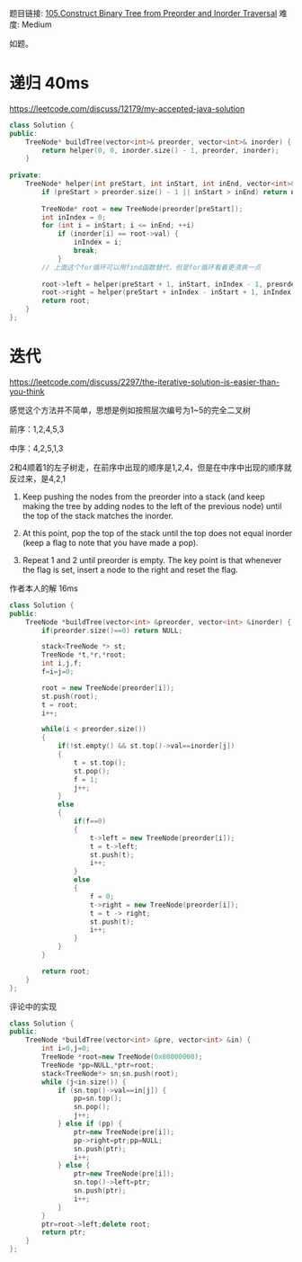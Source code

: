 题目链接: [105.Construct Binary Tree from Preorder and Inorder Traversal][1]
难度: Medium

如题。

# 递归 40ms

https://leetcode.com/discuss/12179/my-accepted-java-solution

```cpp
class Solution {
public:
    TreeNode* buildTree(vector<int>& preorder, vector<int>& inorder) {
        return helper(0, 0, inorder.size() - 1, preorder, inorder);
    }
    
private:
    TreeNode* helper(int preStart, int inStart, int inEnd, vector<int>& preorder, vector<int>& inorder) {
        if (preStart > preorder.size() - 1 || inStart > inEnd) return nullptr;
        
        TreeNode* root = new TreeNode(preorder[preStart]);
        int inIndex = 0; 
        for (int i = inStart; i <= inEnd; ++i)
            if (inorder[i] == root->val) {
				inIndex = i;
				break;
			}
        // 上面这个for循环可以用find函数替代，但是for循环看着更清爽一点
		
        root->left = helper(preStart + 1, inStart, inIndex - 1, preorder, inorder);
        root->right = helper(preStart + inIndex - inStart + 1, inIndex + 1, inEnd, preorder, inorder);
        return root;
    }
};
```

# 迭代

https://leetcode.com/discuss/2297/the-iterative-solution-is-easier-than-you-think

感觉这个方法并不简单，思想是例如按照层次编号为1~5的完全二叉树

前序：1,2,4,5,3

中序：4,2,5,1,3

2和4顺着1的左子树走，在前序中出现的顺序是1,2,4，但是在中序中出现的顺序就反过来，是4,2,1

1) Keep pushing the nodes from the preorder into a stack (and keep making the tree by adding nodes to the left of the previous node) until the top of the stack matches the inorder.

2) At this point, pop the top of the stack until the top does not equal inorder (keep a flag to note that you have made a pop).

3) Repeat 1 and 2 until preorder is empty. The key point is that whenever the flag is set, insert a node to the right and reset the flag.

作者本人的解 16ms
```cpp
class Solution {
public:
    TreeNode *buildTree(vector<int> &preorder, vector<int> &inorder) {
        if(preorder.size()==0) return NULL;

        stack<TreeNode *> st;
        TreeNode *t,*r,*root;
        int i,j,f;
        f=i=j=0;

        root = new TreeNode(preorder[i]);
        st.push(root);
        t = root;
        i++;

        while(i < preorder.size())
        {
            if(!st.empty() && st.top()->val==inorder[j])
            {
                t = st.top(); 
                st.pop();
                f = 1;
                j++;
            }
            else
            {
                if(f==0)
                {
                    t->left = new TreeNode(preorder[i]);
                    t = t->left;
                    st.push(t);
                    i++;
                }
                else 
                {
                    f = 0;
                    t->right = new TreeNode(preorder[i]);
                    t = t -> right;
                    st.push(t);
                    i++;
                }
            }
        }

        return root;
    }
};
```


评论中的实现 
```cpp
class Solution {
public:
    TreeNode *buildTree(vector<int> &pre, vector<int> &in) {
        int i=0,j=0;
        TreeNode *root=new TreeNode(0x80000000);
        TreeNode *pp=NULL,*ptr=root;
        stack<TreeNode*> sn;sn.push(root);
        while (j<in.size()) {
            if (sn.top()->val==in[j]) {
                pp=sn.top();
                sn.pop();
                j++;
            } else if (pp) {
                ptr=new TreeNode(pre[i]);
                pp->right=ptr;pp=NULL;
                sn.push(ptr);
                i++;
            } else {
                ptr=new TreeNode(pre[i]);
                sn.top()->left=ptr;
                sn.push(ptr);
                i++;
            }
        }
        ptr=root->left;delete root;
        return ptr;
    }
}; 
```

[1]: https://leetcode.com/problems/construct-binary-tree-from-preorder-and-inorder-traversal/